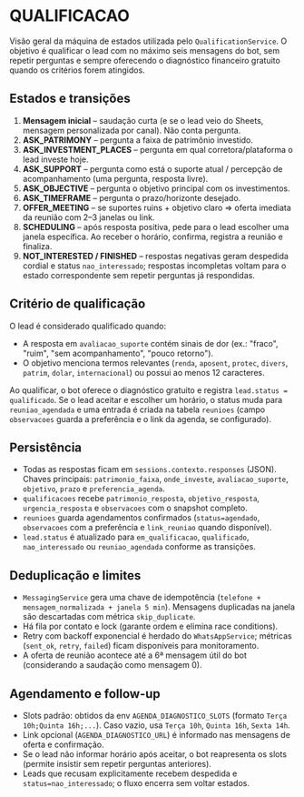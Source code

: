 # QUALIFICACAO

Visão geral da máquina de estados utilizada pelo `QualificationService`. O objetivo é qualificar o lead com no máximo seis mensagens do bot, sem repetir perguntas e sempre oferecendo o diagnóstico financeiro gratuito quando os critérios forem atingidos.

## Estados e transições

1. **Mensagem inicial** – saudação curta (e se o lead veio do Sheets, mensagem personalizada por canal). Não conta pergunta.
2. **ASK_PATRIMONY** – pergunta a faixa de patrimônio investido.
3. **ASK_INVESTMENT_PLACES** – pergunta em qual corretora/plataforma o lead investe hoje.
4. **ASK_SUPPORT** – pergunta como está o suporte atual / percepção de acompanhamento (uma pergunta, resposta livre).
5. **ASK_OBJECTIVE** – pergunta o objetivo principal com os investimentos.
6. **ASK_TIMEFRAME** – pergunta o prazo/horizonte desejado.
7. **OFFER_MEETING** – se suportes ruins + objetivo claro ⇒ oferta imediata da reunião com 2–3 janelas ou link.
8. **SCHEDULING** – após resposta positiva, pede para o lead escolher uma janela específica. Ao receber o horário, confirma, registra a reunião e finaliza.
9. **NOT_INTERESTED / FINISHED** – respostas negativas geram despedida cordial e status `nao_interessado`; respostas incompletas voltam para o estado correspondente sem repetir perguntas já respondidas.

## Critério de qualificação

O lead é considerado qualificado quando:

- A resposta em `avaliacao_suporte` contém sinais de dor (ex.: "fraco", "ruim", "sem acompanhamento", "pouco retorno").
- O objetivo menciona termos relevantes (`renda`, `aposent`, `protec`, `divers`, `patrim`, `dolar`, `internacional`) ou possui ao menos 12 caracteres.

Ao qualificar, o bot oferece o diagnóstico gratuito e registra `lead.status = qualificado`. Se o lead aceitar e escolher um horário, o status muda para `reuniao_agendada` e uma entrada é criada na tabela `reunioes` (campo `observacoes` guarda a preferência e o link da agenda, se configurado).

## Persistência

- Todas as respostas ficam em `sessions.contexto.responses` (JSON). Chaves principais: `patrimonio_faixa`, `onde_investe`, `avaliacao_suporte`, `objetivo`, `prazo` e `preferencia_agenda`.
- `qualificacoes` recebe `patrimonio_resposta`, `objetivo_resposta`, `urgencia_resposta` e `observacoes` com o snapshot completo.
- `reunioes` guarda agendamentos confirmados (`status=agendado`, `observacoes` com a preferência e `link_reuniao` quando disponível).
- `lead.status` é atualizado para `em_qualificacao`, `qualificado`, `nao_interessado` ou `reuniao_agendada` conforme as transições.

## Deduplicação e limites

- `MessagingService` gera uma chave de idempotência (`telefone + mensagem_normalizada + janela 5 min`). Mensagens duplicadas na janela são descartadas com métrica `skip_duplicate`.
- Há fila por contato e lock (garante ordem e elimina race conditions).
- Retry com backoff exponencial é herdado do `WhatsAppService`; métricas (`sent_ok`, `retry`, `failed`) ficam disponíveis para monitoramento.
- A oferta de reunião acontece até a 6ª mensagem útil do bot (considerando a saudação como mensagem 0).

## Agendamento e follow-up

- Slots padrão: obtidos da env `AGENDA_DIAGNOSTICO_SLOTS` (formato `Terça 10h;Quinta 16h;...`). Caso vazio, usa `Terça 10h`, `Quinta 16h`, `Sexta 14h`.
- Link opcional (`AGENDA_DIAGNOSTICO_URL`) é informado nas mensagens de oferta e confirmação.
- Se o lead não informar horário após aceitar, o bot reapresenta os slots (permite insistir sem repetir perguntas anteriores).
- Leads que recusam explicitamente recebem despedida e `status=nao_interessado`; o fluxo encerra sem voltar estados.
